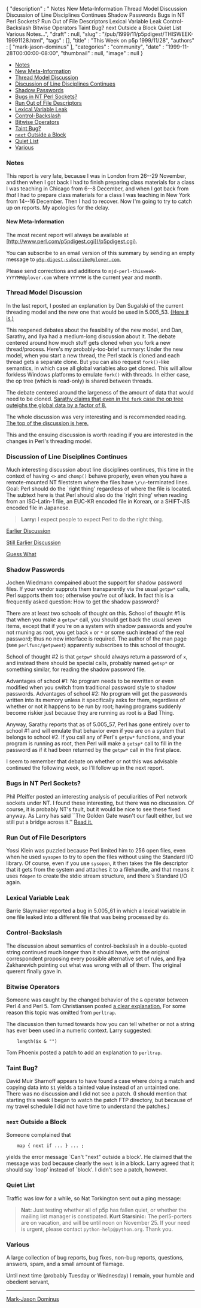 {
   "description" : " Notes New Meta-Information Thread Model Discussion Discussion of Line Disciplines Continues Shadow Passwords Bugs in NT Perl Sockets? Run Out of File Descriptors Lexical Variable Leak Control-Backslash Bitwise Operators Taint Bug? next Outside a Block Quiet List Various Notes...",
   "draft" : null,
   "slug" : "/pub/1999/11/p5pdigest/THISWEEK-19991128.html",
   "tags" : [],
   "title" : "This Week on p5p 1999/11/28",
   "authors" : [
      "mark-jason-dominus"
   ],
   "categories" : "community",
   "date" : "1999-11-28T00:00:00-08:00",
   "thumbnail" : null,
   "image" : null
}



-   [Notes](#Notes)
-   [New Meta-Information](#New_Meta_Information_)
-   [Thread Model Discussion](#Thread_Model_Discussion)
-   [Discussion of Line Disciplines Continues](#Discussion_of_Line_Disciplines_Continues)
-   [Shadow Passwords](#Shadow_Passwords)
-   [Bugs in NT Perl Sockets?](#Bugs_in_NT_Perl_Sockets?)
-   [Run Out of File Descriptors](#Run_Out_of_File_Descriptors)
-   [Lexical Variable Leak](#Lexical_Variable_Leak)
-   [Control-Backslash](#Control_Backslash)
-   [Bitwise Operators](#Bitwise_Operators)
-   [Taint Bug?](#Taint_Bug?)
-   [`next` Outside a Block](#next_Outside_a_Block)
-   [Quiet List](#Quiet_List)
-   [Various](#Various)

### <span id="Notes">Notes</span>

This report is very late, because I was in London from 26--29 November, and then when I got back I had to finish preparing class materials for a class I was teaching in Chicago from 6--8 December, and when I got back from *that* I had to prepare class materials for a class I was teaching in New York from 14--16 December. Then I had to recover. Now I'm going to try to catch up on reports. My apologies for the delay.

#### <span id="New_Meta_Information_">New Meta-Information</span>

The most recent report will always be available at [http://www.perl.com/p5pdigest.cgi](/p5pdigest.cgi).

You can subscribe to an email version of this summary by sending an empty message to [`p5p-digest-subscribe@plover.com`.](mailto:p5p-digest-subscribe@plover.com)

Please send corrections and additions to `mjd-perl-thisweek-YYYYMM@plover.com` where `YYYYMM` is the current year and month.

### <span id="Thread_Model_Discussion">Thread Model Discussion</span>

In the last report, I posted an explanation by Dan Sugalski of the current threading model and the new one that would be used in 5.005\_53. [(Here it is.)](/pub/1999/11/p5pdigest/THISWEEK-19991121.html#Shared_Interpreter_threads_the_current_model)

This reopened debates about the feasibility of the new model, and Dan, Sarathy, and Ilya had a medium-long discussion about it. The debate centered around how much stuff gets cloned when you fork a new thread/process. Here's my probably-too-brief summary: Under the new model, when you start a new thread, the Perl stack is cloned and each thread gets a separate clone. But you can also request `fork()`-like semantics, in which case all global variables also get cloned. This will allow forkless Windows platforms to emulate `fork()` with threads. In either case, the op tree (which is read-only) is shared between threads.

The debate centered around the largeness of the amount of data that would need to be cloned. [Sarathy claims that even in the `fork` case the op tree outeighs the global data by a factor of 8.](http://www.xray.mpe.mpg.de/mailing-lists/perl5-porters/1999-11/msg00925.html)

The whole discussion was very interesting and is recommended reading. [The top of the discussion is here.](http://www.xray.mpe.mpg.de/mailing-lists/perl5-porters/1999-11/msg00912.html)

This and the ensuing discussion is worth reading if you are interested in the changes in Perl's threading model.

### <span id="Discussion_of_Line_Disciplines_Continues">Discussion of Line Disciplines Continues</span>

Much interesting discussion about line disciplines continues, this time in the context of having `<>` and `chomp()` behave properly, even when you have a remote-mounted NT fileststem where the files have `\r\n`-terminated lines. Goal: Perl should do the \`right thing' regardless of where the file is located. The subtext here is that Perl should also do the \`right thing' when reading from an ISO-Latin-1 file, an EUC-KR encoded file in Korean, or a SHIFT-JIS encoded file in Japanese.

> **Larry:** I expect people to expect Perl to do the right thing.

[Earlier Discussion](/pub/1999/11/p5pdigest/THISWEEK-19991121.html#Chomp)

[Still Earlier Discussion](/pub/1999/11/p5pdigest/THISWEEK-19991114.html#More_About_Line_Disciplines)

[Guess What](/pub/1999/11/p5pdigest/THISWEEK-19991107.html#Record_Separators_that_Contain_NUL)

### <span id="Shadow_Passwords">Shadow Passwords</span>

Jochen Wiedmann compained abuot the support for shadow password files. If your vendor supprots them transparently via the usual `getpw*` calls, Perl supports them too; otherwise you're out of luck. In fact this is a frequently asked question: How to get the shadow password?

There are at least two schools of thought on this. School of thought \#1 is that when you make a `getpw*` call, you should get back the usual seven items, except that if you're on a system with shadow passwords and you're not rnuning as root, you get back `x` or `*` or some such instead of the real password; thus no new interface is required. The author of the man page (see `perlfunc/getpwent`) apparently subscribes to this school of thought.

School of thought \#2 is that `getpw*` should always return a password of `x`, and instead there should be special calls, probably named `getsp*` or something similar, for reading the shadow password file.

Advantages of school \#1: No program needs to be rewritten or even modified when you switch from traditional password style to shadow passwords. Advantages of school \#2: No program will get the passwords written into its memory unless it specifically asks for them, regardless of whether or not it happens to be run by root; having programs suddenly become riskier just because they are running as root is a Bad Thing.

Anyway, Sarathy reports that as of 5.005\_57, Perl has gone entirely over to school \#1 and will emulate that behavior even if you are on a system that belongs to school \#2. If you call any of Perl's `getpw*` functions, and your program is running as root, then Perl will make a `getsp*` call to fill in the password as if it had been returned by the `getpw*` call in the first place.

I seem to remember that debate on whether or not this was advisable continued the following week, so I'll follow up in the next report.

### <span id="Bugs_in_NT_Perl_Sockets?">Bugs in NT Perl Sockets?</span>

Phil Pfeiffer posted an interesting analysis of peculiarities of Perl network sockets under NT. I found these interesting, but there was no discussion. Of course, it is probably NT's fault, but it would be nice to see these fixed anyway. As Larry has said \`\`The Golden Gate wasn't our fault either, but we still put a bridge across it.'' [Read it.](http://www.xray.mpe.mpg.de/mailing-lists/perl5-porters/1999-11/msg00898.html)

### <span id="Run_Out_of_File_Descriptors">Run Out of File Descriptors</span>

Yossi Klein was puzzled because Perl limited him to 256 open files, even when he used `sysopen` to try to open the files without using the Standard I/O library. Of course, even if you use `sysopen`, it then takes the file descriptor that it gets from the system and attaches it to a filehandle, and that means it uses `fdopen` to create the stdio stream structure, and there's Standard I/O again.

### <span id="Lexical_Variable_Leak">Lexical Variable Leak</span>

Barrie Slaymaker reported a bug in 5.005\_61 in which a lexical variable in one file leaked into a different file that was being processed by `do`.

### <span id="Control_Backslash">Control-Backslash</span>

The discussion about semantics of control-backslash in a double-quoted string continued much longer than it should have, with the original correspondent proposing every possible alternative set of rules, and Ilya Zakharevich pointing out what was wrong with all of them. The original querent finally gave in.

### <span id="Bitwise_Operators">Bitwise Operators</span>

Someone was caught by the changed behavior of the `&` operator between Perl 4 and Perl 5. Tom Christiansen posted [a clear explanation.](http://www.xray.mpe.mpg.de/mailing-lists/perl5-porters/1999-11/msg00950.html) For some reason this topic was omitted from `perltrap`.

The discussion then turned towards how you can tell whether or not a string has ever been used in a numeric context. Larry suggested:

        length($x & "")

Tom Phoenix posted a patch to add an explanation to `perltrap`.

### <span id="Taint_Bug?">Taint Bug?</span>

David Muir Sharnoff appears to have found a case where doing a match and copying data into `$1` yields a tainted value instead of an untainted one. There was no discussion and I did not see a patch. (I should mention that starting this week I began to watch the patch FTP directory, but because of my travel schedule I did not have time to understand the patches.)

### <span id="next_Outside_a_Block">`next` Outside a Block</span>

Someone complained that

        map { next if ... } ... ;

yields the error message \`Can't "next" outside a block'. He claimed that the message was bad because clearly the `next` is in a block. Larry agreed that it should say \`loop' instead of \`block'. I didn't see a patch, however.

### <span id="Quiet_List">Quiet List</span>

Traffic was low for a while, so Nat Torkington sent out a ping message:

> **Nat:** Just testing whether all of p5p has fallen quiet, or whether the mailing list manager is constipated.
> **Kurt Starsinic:** The perl5-porters are on vacation, and will be until noon on November 25. If your need is urgent, please contact `python-help@python.org`.
> Thank you.

### <span id="Various">Various</span>

A large collection of bug reports, bug fixes, non-bug reports, questions, answers, spam, and a small amount of flamage.

Until next time (probably Tuesday or Wednesday) I remain, your humble and obedient servant,

------------------------------------------------------------------------

[Mark-Jason Dominus](mailto:mjd-perl-thisweek-199911+@plover.com)
